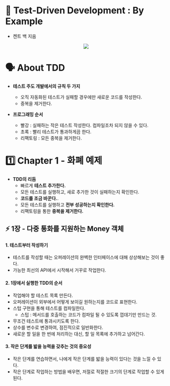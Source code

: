 
# 📕 Test-Driven Development : By Example 
- 켄트 백 지음
<div align="center"> 
  <img src='https://i.imgur.com/GubRzQw.png' />
</div>

# 🗣 About TDD

- **테스트 주도 개발에서의 규칙 두 가지**
  - 오직 자동화된 테스트가 실패할 경우에만 새로운 코드를 작성한다. 
  - 중복을 제거한다. 
  
- **프로그래밍 순서**
  - 빨강 : 실패하는 작은 테스트 작성한다. 컴파일조차 되지 않을 수 있다.
  - 초록 : 빨리 테스트가 통과하게끔 한다. 
  - 리팩토링 : 모든 중복을 제거한다.



# 1️⃣ Chapter 1 - 화폐 예제

- **TDD의 리듬**
  - 빠르게 **테스트 추가한다.**
  - 모든 테스트를 실행하고, 새로 추가한 것이 실패하는지 확인한다.
  - **코드를 조금 바꾼다.**.
  - 모든 테스트를 실행하고 **전부 성공하는지 확인한다.**
  - 리팩토링을 통한 **중복을 제거한다.**


## ⚡️ 1장 - 다중 통화를 지원하는 Money 객체 
#### 1. 테스트부터 작성하기
 - 테스트를 작성할 때는 오퍼레이션의 완벽한 인터페이스에 대해 상상해보는 것이 좋다.
 - 가능한 최선의 API에서 시작해서 거꾸로 작업한다. 
  
#### 2. 1장에서 실행한 TDD의 순서
- 작업해야 할 테스트 목록 만든다.
- 오퍼레이션이 외부에서 어떻게 보이길 원하는지를 코드로 표현한다.
- 스텁 구현을 통해 테스트를 컴파일한다.
  - 스텁 : 메서드를 호출하는 코드가 컴파일 될 수 있도록 껍데기만 만드는 것.
- 무조건 테스트에 통과시키도록 한다.
- 상수를 변수로 변경하여, 점진적으로 일반화한다.
- 새로운 할 일을 한 번에 처리하는 대신, 할 일 목록에 추가하고 넘어간다.

#### 3. 작은 단계를 밟을 능력을 갖추는 것의 중요성
- 작은 단계를 연습하면서, 나에게 작은 단계를 밟을 능력이 있다는 것을 느낄 수 있다. 
- 작은 단계로 작업하는 방법을 배우면, 저절로 적절한 크기의 단계로 작업할 수 있게 된다.